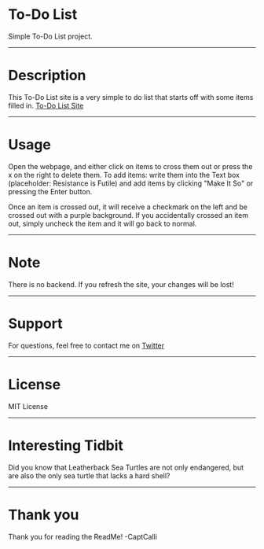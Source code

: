 # To-Do List

Simple To-Do List project. 

---

# Description

This To-Do List site is a very simple to do list that starts off with some items filled in. 
[To-Do List Site](https://captcalli.github.io/ToDo/)

---

# Usage

Open the webpage, and either click on items to cross them out or press the x on the right to delete them. 
To add items: write them into the Text box (placeholder: Resistance is Futile) and add items by clicking "Make It So" or pressing the Enter button.

Once an item is crossed out, it will receive a checkmark on the left and be crossed out with a purple background. 
If you accidentally crossed an item out, simply uncheck the item and it will go back to normal.

---

# Note

There is no backend. If you refresh the site, your changes will be lost!

---

# Support

For questions, feel free to contact me on [Twitter](https://twitter.com/captcalli)

---

# License

MIT License

---

# Interesting Tidbit
Did you know that Leatherback Sea Turtles are not only endangered, but are also the only sea turtle that lacks a hard shell?

---

# Thank you

Thank you for reading the ReadMe!
-CaptCalli
